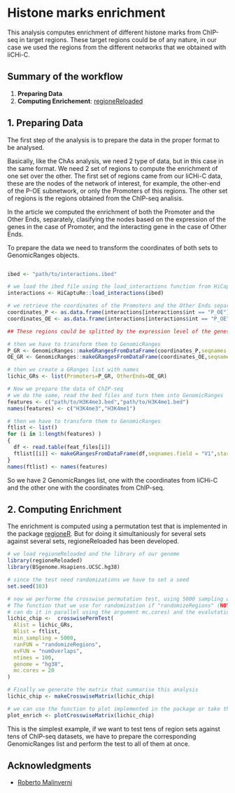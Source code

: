 # Histone marks enrichment

This analysis computes enrichment of different histone marks from ChIP-seq in target regions. These target regions could be of any nature, in our case we used the regions from the different networks that we obtained with liCHi-C.


## Summary of the workflow

1.  **Preparing Data**
2.  **Computing Enrichement**: [regioneReloaded](https://bioconductor.org/packages/release/bioc/html/regioneReloaded.html)


## 1. Preparing Data

The first step of the analysis is to prepare the data in the proper format to be analysed.

Basically, like the ChAs analysis, we need 2 type of data, but in this case in the same format. We need 2 set of regions to compute the enrichment of one set over the other. The first set of regions came from our liCHi-C data, these are the nodes of the network of interest, for example, the other-end of the P-OE subnetwork, or only the Promoters of this regions. The other set of regions is the regions obtained from the ChIP-seq analisis.

In the article we computed the enrichment of both the Promoter and the Other Ends, separately, clasifying the nodes based on the expression of the genes in the case of Promoter, and the interacting gene in the case of Other Ends.

To prepare the data we need to transform the coordinates of both sets to GenomicRanges objects.

```R

ibed <- "path/to/interactions.ibed"

# we load the ibed file using the load_interactions function from HiCapture
interactions <- HiCaptuRe::load_interactions(ibed)

# we retrieve the coordinates of the Promoters and the Other Ends separately
coordinates_P <- as.data.frame(interactions[interactions$int == "P_OE"])[,c(1,2,3)]
coordinates_OE <- as.data.frame(interactions[interactions$int == "P_OE"])[,c(10,11,12)]

## These regions could be splitted by the expression level of the genes, to keep it simple in this example we'll use the whole set

# then we have to transform them to GenomicRanges
P_GR <- GenomicRanges::makeGRangesFromDataFrame(coordinates_P,seqnames.field = "seqnames1",start.field = "start1",end.field = "end1")
OE_GR <- GenomicRanges::makeGRangesFromDataFrame(coordinates_OE,seqnames.field = "seqnames2",start.field = "start2",end.field = "end2")

# then we create a GRanges list with names
lichic_GRs <- list(Promoters=P_GR, OtherEnds=OE_GR)

# Now we prepare the data of ChIP-seq
# we do the same, read the bed files and turn them into GenomicRanges
features <- c("path/to/H3K4me3.bed","path/to/H3K4me1.bed")
names(features) <- c("H3K4me3","H3K4me1")

# then we have to transform them to GenomicRanges
ftlist <- list()
for (i in 1:length(features) )
{
  df <- read.table(feat_files[i])
  ftlist[[i]] <- makeGRangesFromDataFrame(df,seqnames.field = "V1",start.field = "V2",end.field = "V3")
}
names(ftlist) <- names(features)
```

So we have 2 GenomicRanges list, one with the coordinates from liCHi-C and the other one with the coordinates from ChIP-seq.

## 2. Computing Enrichment

The enrichment is computed using a permutation test that is implemented in the package [regioneR](https://bioconductor.org/packages/3.16/bioc/html/regioneR.html). But for doing it simultaniously for several sets against several sets, regioneReloaded has been developed.


```R
# we load regioneReloaded and the library of our genome
library(regioneReloaded)
library(BSgenome.Hsapiens.UCSC.hg38)

# since the test need randomizations we have to set a seed
set.seed(103)

# now we performe the crosswise permutation test, using 5000 sampling of the data and 100 permutations. 
# The function that we use for randomization if "randomizeRegions" (NOTE: It can take a while, but you 
# can do it in parallel using the argument mc.cores) and the evalutation function is "numOveralps".
lichic_chip <-  crosswisePermTest(
  Alist = lichic_GRs,
  Blist = ftlist,
  min_sampling = 5000,
  ranFUN = "randomizeRegions", 
  evFUN = "numOverlaps", 
  ntimes = 100,
  genome = "hg38",
  mc.cores = 20
)

# Finally we generate the matrix that summarise this analysis
lichic_chip <- makeCrosswiseMatrix(lichic_chip)

# we can use the function to plot implemented in the package or take the matrix and plot it ourselves
plot_enrich <- plotCrosswiseMatrix(lichic_chip)
```

This is the simplest example, if we want to test tens of region sets against tens of ChIP-seq datasets, we have to prepare the corresponding GenomicRanges list and perform the test to all of them at once.

## Acknowledgments  
* [Roberto Malinverni](https://github.com/RMalinverni)  
